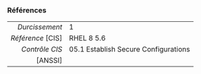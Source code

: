 ### Références

|                 |    |
|----------------:|:---|
|   *Durcissement*| 1 |
|*Référence* [CIS]| RHEL 8 5.6 |
|   *Contrôle CIS*| 05.1 Establish Secure Configurations |
|          [ANSSI]|  |
